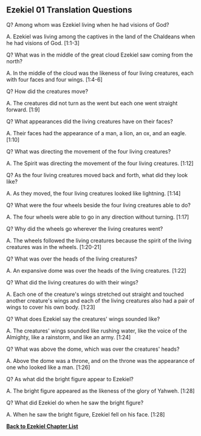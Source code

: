 ## Ezekiel 01 Translation Questions ##

Q? Among whom was Ezekiel living when he had visions of God?

A. Ezekiel was living among the captives in the land of the Chaldeans when he had visions of God. [1:1-3]

Q? What was in the middle of the great cloud Ezekiel saw coming from the north?

A. In the middle of the cloud was the likeness of four living creatures, each with four faces and four wings. [1:4-6]

Q? How did the creatures move?

A. The creatures did not turn as the went but each one went straight forward. [1:9]

Q? What appearances did the living creatures have on their faces?

A. Their faces had the appearance of a man, a lion, an ox, and an eagle. [1:10]

Q? What was directing the movement of the four living creatures?

A. The Spirit was directing the movement of the four living creatures. [1:12]

Q? As the four living creatures moved back and forth, what did they look like?

A. As they moved, the four living creatures looked like lightning. [1:14]

Q? What were the four wheels beside the four living creatures able to do?

A. The four wheels were able to go in any direction without turning. [1:17]

Q? Why did the wheels go wherever the living creatures went?

A. The wheels followed the living creatures because the spirit of the living creatures was in the wheels. [1:20-21]

Q? What was over the heads of the living creatures?

A. An expansive dome was over the heads of the living creatures. [1:22]

Q? What did the living creatures do with their wings?

A. Each one of the creature's wings stretched out straight and touched another creature's wings and each of the living creatures also had a pair of wings to cover his own body. [1:23]

Q? What does Ezekiel say the creatures' wings sounded like?

A. The creatures' wings sounded like rushing water, like the voice of the Almighty, like a rainstorm, and like an army. [1:24]

Q? What was above the dome, which was over the creatures' heads?

A. Above the dome was a throne, and on the throne was the appearance of one who looked like a man. [1:26]

Q? As what did the bright figure appear to Ezekiel?

A. The bright figure appeared as the likeness of the glory of Yahweh. [1:28]

Q? What did Ezekiel do when he saw the bright figure?

A. When he saw the bright figure, Ezekiel fell on his face. [1:28]

__[Back to Ezekiel Chapter List](./)__

